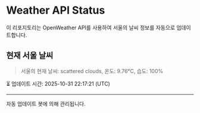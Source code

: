 
# Weather API Status

이 리포지토리는 OpenWeather API를 사용하여 서울의 날씨 정보를 자동으로 업데이트합니다.

## 현재 서울 날씨
> 서울의 현재 날씨: scattered clouds, 온도: 9.76°C, 습도: 100%

⏳ 업데이트 시간: 2025-10-31 22:17:21 (UTC)

---
자동 업데이트 봇에 의해 관리됩니다.

